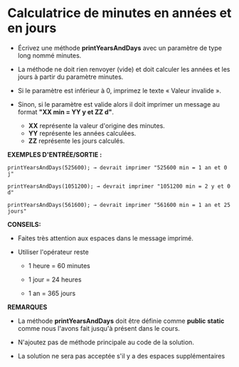 # Calculatrice de minutes en années et en jours

+ Écrivez une méthode **printYearsAndDays** avec un paramètre de type long nommé minutes.

+ La méthode ne doit rien renvoyer (vide) et doit calculer les années et les jours à partir du paramètre minutes.

+ Si le paramètre est inférieur à 0, imprimez le texte « Valeur invalide ».

+ Sinon, si le paramètre est valide alors il doit imprimer un message au format **"XX min = YY y et ZZ d"**.

    + **XX** représente la valeur d'origine des minutes.
    + **YY** représente les années calculées.
    + **ZZ** représente les jours calculés.



**EXEMPLES D'ENTRÉE/SORTIE :**

```
printYearsAndDays(525600); → devrait imprimer "525600 min = 1 an et 0 j"

printYearsAndDays(1051200); → devrait imprimer "1051200 min = 2 y et 0 d"

printYearsAndDays(561600); → devrait imprimer "561600 min = 1 an et 25 jours"
```


**CONSEILS:**

+ Faites très attention aux espaces dans le message imprimé.

+ Utiliser l'opérateur reste

    + 1 heure = 60 minutes

    + 1 jour = 24 heures

    + 1 an = 365 jours

**REMARQUES**

+ La méthode **printYearsAndDays** doit être définie comme **public static** comme nous l'avons fait jusqu'à présent dans le cours.

+ N'ajoutez pas de méthode principale au code de la solution.

+ La solution ne sera pas acceptée s'il y a des espaces supplémentaires